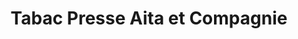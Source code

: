 ---
title: "Tabac Presse Aita et Compagnie"
url: /olonzac/tabac-presse-aita-et-compagnie/
shop: Zeitungen
---